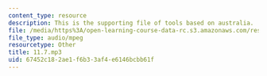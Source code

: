 ```yaml
---
content_type: resource
description: This is the supporting file of tools based on australia.
file: /media/https%3A/open-learning-course-data-rc.s3.amazonaws.com/res-21g-003-learning-chinese-a-foundation-course-in-mandarin-spring-2011/67452c182ae1f6b33af4e6146bcbb61f_11.7.mp3
file_type: audio/mpeg
resourcetype: Other
title: 11.7.mp3
uid: 67452c18-2ae1-f6b3-3af4-e6146bcbb61f
---
```

